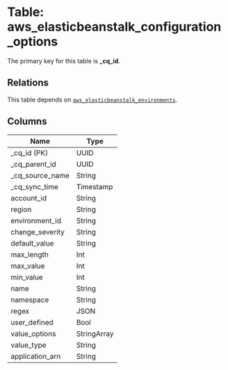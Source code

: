 # Table: aws_elasticbeanstalk_configuration_options



The primary key for this table is **_cq_id**.

## Relations
This table depends on [`aws_elasticbeanstalk_environments`](aws_elasticbeanstalk_environments.md).

## Columns
| Name          | Type          |
| ------------- | ------------- |
|_cq_id (PK)|UUID|
|_cq_parent_id|UUID|
|_cq_source_name|String|
|_cq_sync_time|Timestamp|
|account_id|String|
|region|String|
|environment_id|String|
|change_severity|String|
|default_value|String|
|max_length|Int|
|max_value|Int|
|min_value|Int|
|name|String|
|namespace|String|
|regex|JSON|
|user_defined|Bool|
|value_options|StringArray|
|value_type|String|
|application_arn|String|